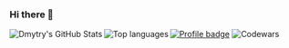 ### Hi there 👋

<img align="left" alt="Dmytry's GitHub Stats" src="https://github-readme-stats.vercel.app/api?username=GoodPointt&show_icons=true&theme=react">
<img align="left" alt="Top languages" src="https://github-readme-stats.vercel.app/api/top-langs/?username=GoodPointt&layout=compact&theme=react">

[![Profile badge](https://www.codewars.com/users/GoodPointt/badges/small)](https://www.codewars.com/users/GoodPointt)
![Codewars](https://github.r2v.ch/codewars?user=GoodPointt&stroke=%23AADD8E6)


<!--
**GoodPointt/GoodPointt** is a ✨ _special_ ✨ repository because its `README.md` (this file) appears on your GitHub profile.

Here are some ideas to get you started:

- 🔭 I’m currently working on ...
- 🌱 I’m currently learning ...
- 👯 I’m looking to collaborate on ...
- 🤔 I’m looking for help with ...
- 💬 Ask me about ...
- 📫 How to reach me: ...
- 😄 Pronouns: ...
- ⚡ Fun fact: ...
-->
